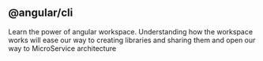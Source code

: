 ## @angular/cli

Learn the power of angular workspace.
Understanding how the workspace works will ease our way to creating libraries and sharing them and open our way to MicroService architecture


